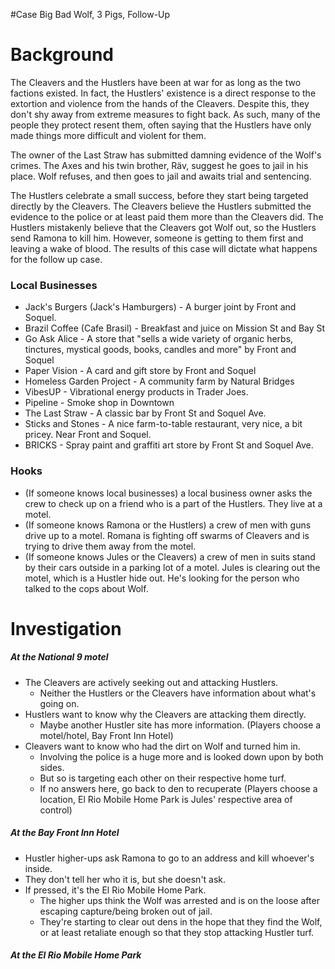 #Case Big Bad Wolf, 3 Pigs, Follow-Up
# Background

The Cleavers and the Hustlers have been at war for as long as the two factions existed. In fact, the Hustlers' existence is a direct response to the extortion and violence from the hands of the Cleavers. Despite this, they don't shy away from extreme measures to fight back. As such, many of the people they protect resent them, often saying that the Hustlers have only made things more difficult and violent for them.

The owner of the Last Straw has submitted damning evidence of the Wolf's crimes. The Axes and his twin brother, Räv, suggest he goes to jail in his place. Wolf refuses, and then goes to jail and awaits trial and sentencing.

The Hustlers celebrate a small success, before they start being targeted directly by the Cleavers. The Cleavers believe the Hustlers submitted the evidence to the police or at least paid them more than the Cleavers did. The Hustlers mistakenly believe that the Cleavers got Wolf out, so the Hustlers send Ramona to kill him. However, someone is getting to them first and leaving a wake of blood. The results of this case will dictate what happens for the follow up case.

### Local Businesses
- Jack's Burgers (Jack's Hamburgers) - A burger joint by Front and Soquel.
- Brazil Coffee (Cafe Brasil) - Breakfast and juice on Mission St and Bay St
- Go Ask Alice - A store that "sells a wide variety of organic herbs, tinctures, mystical goods, books, candles and more" by Front and Soquel
- Paper Vision - A card and gift store by Front and Soquel
- Homeless Garden Project - A community farm by Natural Bridges
- VibesUP - Vibrational energy products in Trader Joes.
- Pipeline - Smoke shop in Downtown
- The Last Straw - A classic bar by Front St and Soquel Ave.
- Sticks and Stones - A nice farm-to-table restaurant, very nice, a bit pricey. Near Front and Soquel.
- BRICKS - Spray paint and graffiti art store by Front St and Soquel Ave.

### Hooks
- (If someone knows local businesses) a local business owner asks the crew to check up on a friend who is a part of the Hustlers. They live at a motel.
- (If someone knows Ramona or the Hustlers) a crew of men with guns drive up to a motel. Romana is fighting off swarms of Cleavers and is trying to drive them away from the motel.
- (If someone knows Jules or the Cleavers) a crew of men in suits stand by their cars outside in a parking lot of a motel. Jules is clearing out the motel, which is a Hustler hide out. He's looking for the person who talked to the cops about Wolf.
# Investigation
##### At the National 9 motel
- The Cleavers are actively seeking out and attacking Hustlers.
	- Neither the Hustlers or the Cleavers have information about what's going on.
- Hustlers want to know why the Cleavers are attacking them directly.
	- Maybe another Hustler site has more information. (Players choose a motel/hotel, Bay Front Inn Hotel)
- Cleavers want to know who had the dirt on Wolf and turned him in.
	- Involving the police is a huge more and is looked down upon by both sides.
	- But so is targeting each other on their respective home turf.
	- If no answers here, go back to den to recuperate (Players choose a location, El Rio Mobile Home Park is Jules' respective area of control)
##### At the Bay Front Inn Hotel
- Hustler higher-ups ask Ramona to go to an address and kill whoever's inside.
- They don't tell her who it is, but she doesn't ask.
- If pressed, it's the El Rio Mobile Home Park.
	- The higher ups think the Wolf was arrested and is on the loose after escaping capture/being broken out of jail.
	- They're starting to clear out dens in the hope that they find the Wolf, or at least retaliate enough so that they stop attacking Hustler turf.

##### At the El Rio Mobile Home Park
